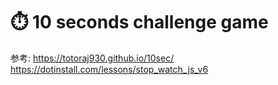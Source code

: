 # ⏱️ 10 seconds challenge game

参考:
https://totoraj930.github.io/10sec/
https://dotinstall.com/lessons/stop_watch_js_v6
